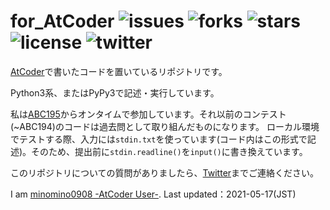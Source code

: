 # for_AtCoder ![issues](https://img.shields.io/github/issues/PyRadiolarus/for_AtCoder?style=plastic) ![forks](https://img.shields.io/github/forks/PyRadiolarus/for_AtCoder?style=plastic) ![stars](https://img.shields.io/github/stars/PyRadiolarus/for_AtCoder?style=plastic) ![license](https://img.shields.io/github/license/PyRadiolarus/for_AtCoder?style=plastic) ![twitter](https://img.shields.io/twitter/url?style=social&url=https%3A%2F%2Ftwitter.com%2F4voltex%2F)

[AtCoder](https://atcoder.jp/home)で書いたコードを置いているリポジトリです。

Python3系、またはPyPy3で記述・実行しています。

私は[ABC195](https://atcoder.jp/contests/abc195)からオンタイムで参加しています。それ以前のコンテスト(~ABC194)のコードは過去問として取り組んだものになります。
ローカル環境でテストする際、入力には`stdin.txt`を使っています(コード内はこの形式で記述)。そのため、提出前に`stdin.readline()`を`input()`に書き換えています。

このリポジトリについての質問がありましたら、[Twitter](https://www.twitter.com/4voltex/)までご連絡ください。


I am [minomino0908 -AtCoder User-](https://atcoder.jp/users/minomino0908).
Last updated：2021-05-17(JST)
